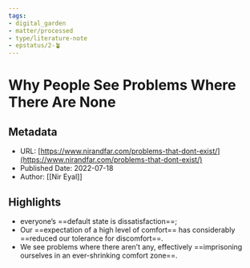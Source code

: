 ```yaml
---
tags: 
- digital_garden
- matter/processed
- type/literature-note
- epstatus/2-🪴
---
```

# Why People See Problems Where There Are None
## Metadata
* URL: [https://www.nirandfar.com/problems-that-dont-exist/](https://www.nirandfar.com/problems-that-dont-exist/)
* Published Date: 2022-07-18
* Author: [[Nir Eyal]]

## Highlights
* everyone’s ==default state is dissatisfaction==;
* Our ==expectation of a high level of comfort== has considerably ==reduced our tolerance for discomfort==.
* We see problems where there aren’t any, effectively ==imprisoning ourselves in an ever-shrinking comfort zone==.